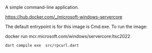 A simple command-line application.


https://hub.docker.com/_/microsoft-windows-servercore

The default entrypoint is for this image is Cmd.exe. To run the image:

docker run mcr.microsoft.com/windows/servercore:ltsc2022

```bash
dart compile exe  src/rpcurl.dart    
```